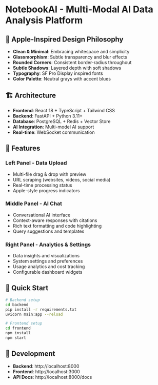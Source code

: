 # NotebookAI - Multi-Modal AI Data Analysis Platform

## 🍎 Apple-Inspired Design Philosophy
- **Clean & Minimal**: Embracing whitespace and simplicity
- **Glassmorphism**: Subtle transparency and blur effects
- **Rounded Corners**: Consistent border-radius throughout
- **Subtle Shadows**: Layered depth with soft shadows
- **Typography**: SF Pro Display inspired fonts
- **Color Palette**: Neutral grays with accent blues

## 🏗️ Architecture
- **Frontend**: React 18 + TypeScript + Tailwind CSS
- **Backend**: FastAPI + Python 3.11+
- **Database**: PostgreSQL + Redis + Vector Store
- **AI Integration**: Multi-model AI support
- **Real-time**: WebSocket communication

## 📱 Features
### Left Panel - Data Upload
- Multi-file drag & drop with preview
- URL scraping (websites, videos, social media)
- Real-time processing status
- Apple-style progress indicators

### Middle Panel - AI Chat
- Conversational AI interface
- Context-aware responses with citations
- Rich text formatting and code highlighting
- Query suggestions and templates

### Right Panel - Analytics & Settings
- Data insights and visualizations
- System settings and preferences
- Usage analytics and cost tracking
- Configurable dashboard widgets

## 🚀 Quick Start
```bash
# Backend setup
cd backend
pip install -r requirements.txt
uvicorn main:app --reload

# Frontend setup
cd frontend
npm install
npm start
```

## 🔧 Development
- **Backend**: http://localhost:8000
- **Frontend**: http://localhost:3000
- **API Docs**: http://localhost:8000/docs